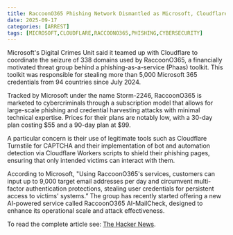 ```yaml
---
title: RaccoonO365 Phishing Network Dismantled as Microsoft, Cloudflare Take Down 338 Domains
date: 2025-09-17
categories: [ARREST]
tags: [MICROSOFT,CLOUDFLARE,RACCOONO365,PHISHING,CYBERSECURITY]
---
```


Microsoft's Digital Crimes Unit said it teamed up with Cloudflare to coordinate the seizure of 338 domains used by RaccoonO365, a financially motivated threat group behind a phishing-as-a-service (Phaas) toolkit. This toolkit was responsible for stealing more than 5,000 Microsoft 365 credentials from 94 countries since July 2024.

Tracked by Microsoft under the name Storm-2246, RaccoonO365 is marketed to cybercriminals through a subscription model that allows for large-scale phishing and credential harvesting attacks with minimal technical expertise. Prices for their plans are notably low, with a 30-day plan costing $55 and a 90-day plan at $99.

A particular concern is their use of legitimate tools such as Cloudflare Turnstile for CAPTCHA and their implementation of bot and automation detection via Cloudflare Workers scripts to shield their phishing pages, ensuring that only intended victims can interact with them.

According to Microsoft, "Using RaccoonO365's services, customers can input up to 9,000 target email addresses per day and circumvent multi-factor authentication protections, stealing user credentials for persistent access to victims' systems.” The group has recently started offering a new AI-powered service called RaccoonO365 AI-MailCheck, designed to enhance its operational scale and attack effectiveness.

To read the complete article see: [The Hacker News](https://thehackernews.com/2025/09/raccoono365-phishing-network-shut-down.html).